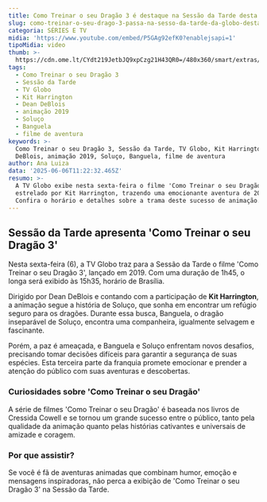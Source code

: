 ```yaml
---
title: Como Treinar o seu Dragão 3 é destaque na Sessão da Tarde desta sexta-feira
slug: como-treinar-o-seu-drago-3-passa-na-sesso-da-tarde-da-globo-desta-sexta
categoria: SÉRIES E TV
midia: 'https://www.youtube.com/embed/P5GAg92efK0?enablejsapi=1'
tipoMidia: video
thumb: >-
  https://cdn.ome.lt/CYdt219JetbJQ9xpCzg21H43QR0=/480x360/smart/extras/conteudos/comotreinaroseudragao3.jpg
tags:
  - Como Treinar o seu Dragão 3
  - Sessão da Tarde
  - TV Globo
  - Kit Harrington
  - Dean DeBlois
  - animação 2019
  - Soluço
  - Banguela
  - filme de aventura
keywords: >-
  Como Treinar o seu Dragão 3, Sessão da Tarde, TV Globo, Kit Harrington, Dean
  DeBlois, animação 2019, Soluço, Banguela, filme de aventura
author: Ana Luiza
data: '2025-06-06T11:22:32.465Z'
resumo: >-
  A TV Globo exibe nesta sexta-feira o filme 'Como Treinar o seu Dragão 3',
  estrelado por Kit Harrington, trazendo uma emocionante aventura de 2019.
  Confira o horário e detalhes sobre a trama deste sucesso de animação.
---
```


## Sessão da Tarde apresenta 'Como Treinar o seu Dragão 3'

Nesta sexta-feira (6), a TV Globo traz para a Sessão da Tarde o filme 'Como Treinar o seu Dragão 3', lançado em 2019. Com uma duração de 1h45, o longa será exibido às 15h35, horário de Brasília.

Dirigido por Dean DeBlois e contando com a participação de **Kit Harrington**, a animação segue a história de Soluço, que sonha em encontrar um refúgio seguro para os dragões. Durante essa busca, Banguela, o dragão inseparável de Soluço, encontra uma companheira, igualmente selvagem e fascinante.

Porém, a paz é ameaçada, e Banguela e Soluço enfrentam novos desafios, precisando tomar decisões difíceis para garantir a segurança de suas espécies. Esta terceira parte da franquia promete emocionar e prender a atenção do público com suas aventuras e descobertas.

### Curiosidades sobre 'Como Treinar o seu Dragão'

A série de filmes 'Como Treinar o seu Dragão' é baseada nos livros de Cressida Cowell e se tornou um grande sucesso entre o público, tanto pela qualidade da animação quanto pelas histórias cativantes e universais de amizade e coragem.

### Por que assistir?

Se você é fã de aventuras animadas que combinam humor, emoção e mensagens inspiradoras, não perca a exibição de 'Como Treinar o seu Dragão 3' na Sessão da Tarde.
